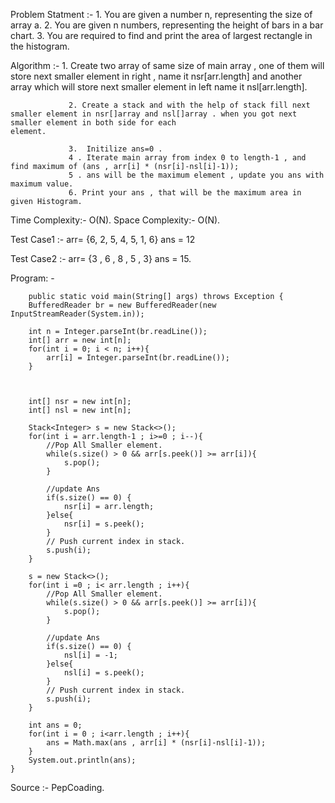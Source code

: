
Problem Statment :- 1. You are given a number n, representing the size of array a.
                    2. You are given n numbers, representing the height of bars in a bar chart.
                    3. You are required to find and print the area of largest rectangle in the histogram.
                    
Algorithm :-     1.  Create two array of same size of main array , one of them will store next smaller element in right , name it nsr[arr.length] and another array 
                    which will store next smaller element in left name it nsl[arr.length].
                
                 2. Create a stack and with the help of stack fill next smaller element in nsr[]array and nsl[]array . when you got next smaller element in both side for each                          element.
                
                 3.  Initilize ans=0 .
                 4 . Iterate main array from index 0 to length-1 , and find maximum of (ans , arr[i] * (nsr[i]-nsl[i]-1));
                 5 . ans will be the maximum element , update you ans with maximum value.
                 6. Print your ans , that will be the maximum area in given Histogram.
               
Time Complexity:-  O(N).
Space Complexity:- O(N).

Test Case1 :-    arr= {6, 2, 5, 4, 5, 1, 6}
                 ans = 12
                 
Test Case2 :-    arr= {3 , 6 , 8 , 5 , 3}
                 ans = 15. 
                 
Program: -     

        public static void main(String[] args) throws Exception {
        BufferedReader br = new BufferedReader(new InputStreamReader(System.in));

        int n = Integer.parseInt(br.readLine());
        int[] arr = new int[n];
        for(int i = 0; i < n; i++){
            arr[i] = Integer.parseInt(br.readLine());
        }



        int[] nsr = new int[n];
        int[] nsl = new int[n];

        Stack<Integer> s = new Stack<>();
        for(int i = arr.length-1 ; i>=0 ; i--){
            //Pop All Smaller element.
            while(s.size() > 0 && arr[s.peek()] >= arr[i]){
                s.pop();
            }

            //update Ans
            if(s.size() == 0) {
                nsr[i] = arr.length;
            }else{
                nsr[i] = s.peek();
            }
            // Push current index in stack.
            s.push(i);
        }

        s = new Stack<>();
        for(int i =0 ; i< arr.length ; i++){
            //Pop All Smaller element.
            while(s.size() > 0 && arr[s.peek()] >= arr[i]){
                s.pop();
            }

            //update Ans
            if(s.size() == 0) {
                nsl[i] = -1;
            }else{
                nsl[i] = s.peek();
            }
            // Push current index in stack.
            s.push(i);
        }

        int ans = 0;
        for(int i = 0 ; i<arr.length ; i++){
            ans = Math.max(ans , arr[i] * (nsr[i]-nsl[i]-1));
        }
        System.out.println(ans);
    }     
    
    
Source :- PepCoading.

        
